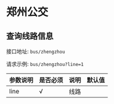 # 郑州公交

## 查询线路信息

接口地址: `bus/zhengzhou`

请求示例: `bus/zhengzhou?line=1`

| 参数说明 | 是否必须 | 说明 | 默认值 |
| -------- | -------- | ---- | ------ |
| line     | √        | 线路 |        |
